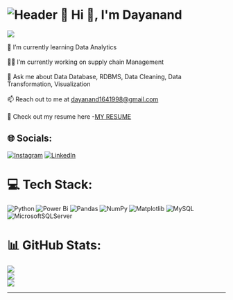#         ![Header](./your-header-image-name.png)                                                                                    💫 Hi 👋, I'm Dayanand
  
[![](https://visitcount.itsvg.in/api?id=daya161998&icon=0&color=3)](https://visitcount.itsvg.in)

🌱 I’m currently learning Data Analytics<br><br>👨‍💻 I’m currently working on supply chain Management<br><br>💬 Ask me about Data Database, RDBMS, Data Cleaning, Data Transformation, Visualization<br><br>📫 Reach out to me at dayanand1641998@gmail.com<br><br>📑 Check out my resume here -[MY RESUME](https://acrobat.adobe.com/id/urn:aaid:sc:ap:6a536cab-2f33-4fc8-82de-b11497c88dce)<br>


## 🌐 Socials:
[![Instagram](https://img.shields.io/badge/Instagram-%23E4405F.svg?logo=Instagram&logoColor=white)](https://instagram.com/https://www.instagram.com/dayanand_98/) [![LinkedIn](https://img.shields.io/badge/LinkedIn-%230077B5.svg?logo=linkedin&logoColor=white)](https://linkedin.com/in/linkedin.com/in/dayanand-dataanalyst) 

# 💻 Tech Stack:
![Python](https://img.shields.io/badge/python-3670A0?style=flat&logo=python&logoColor=ffdd54) ![Power Bi](https://img.shields.io/badge/power_bi-F2C811?style=flat&logo=powerbi&logoColor=black) ![Pandas](https://img.shields.io/badge/pandas-%23150458.svg?style=flat&logo=pandas&logoColor=white) ![NumPy](https://img.shields.io/badge/numpy-%23013243.svg?style=flat&logo=numpy&logoColor=white) ![Matplotlib](https://img.shields.io/badge/Matplotlib-%23ffffff.svg?style=flat&logo=Matplotlib&logoColor=black) ![MySQL](https://img.shields.io/badge/mysql-%2300000f.svg?style=flat&logo=mysql&logoColor=white) ![MicrosoftSQLServer](https://img.shields.io/badge/Microsoft%20SQL%20Server-CC2927?style=flat&logo=microsoft%20sql%20server&logoColor=white)
# 📊 GitHub Stats:
![](https://github-readme-stats.vercel.app/api?username=daya161998&theme=default&hide_border=false&include_all_commits=true&count_private=true)<br/>
![](https://github-readme-streak-stats.herokuapp.com/?user=daya161998&theme=default&hide_border=false)<br/>
![](https://github-readme-stats.vercel.app/api/top-langs/?username=daya161998&theme=default&hide_border=false&include_all_commits=true&count_private=true&layout=compact)

---


<!-- Proudly created with GPRM ( https://gprm.itsvg.in ) -->
